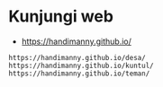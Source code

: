# Kunjungi web

* https://handimanny.github.io/

```
https://handimanny.github.io/desa/
https://handimanny.github.io/kuntul/
https://handimanny.github.io/teman/
```